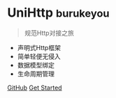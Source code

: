 <!-- _coverpage.md -->

<!-- ![logo](_media/other/payCode.jpg)  -->

# UniHttp <small>burukeyou</small>

> 规范Http对接之旅
- 声明式Http框架
- 简单轻便无侵入
- 数据模型绑定
- 生命周期管理


[GitHub](https://github.com/burukeYou/UniHttp)
[Get Started](introduce.md)


<!-- 背景图片 -->

<!-- ![](media/bg.png) -->


<!-- 背景色 -->

<!-- ![color](#f0f0f0) -->